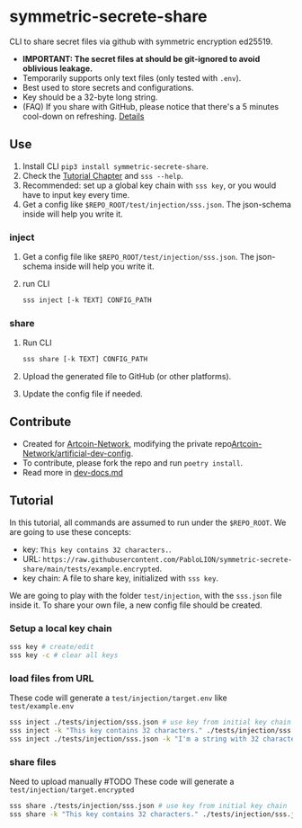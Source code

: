 # symmetric-secrete-share

CLI to share secret files via github with symmetric encryption ed25519.

- **IMPORTANT: The secret files at should be git-ignored to avoid oblivious leakage.**
- Temporarily supports only text files (only tested with `.env`).
- Best used to store secrets and configurations.
- Key should be a 32-byte long string.
- (FAQ) If you share with GitHub, please notice that there's a 5 minutes cool-down on refreshing. [Details](https://stackoverflow.com/questions/46551413/github-not-update-raw-after-commit)

## Use

1. Install CLI `pip3 install symmetric-secrete-share`.
2. Check the [Tutorial Chapter](#Tutorial) and `sss --help`.
3. Recommended: set up a global key chain with `sss key`, or you would have to input key every time.
4. Get a config like `$REPO_ROOT/test/injection/sss.json`. The json-schema inside will help you write it.

### inject

1. Get a config file like `$REPO_ROOT/test/injection/sss.json`. The json-schema inside will help you write it.
2. run CLI

   ```bash
   sss inject [-k TEXT] CONFIG_PATH
   ```

### share

1. Run CLI

   ```bash
   sss share [-k TEXT] CONFIG_PATH
   ```

2. Upload the generated file to GitHub (or other platforms).
3. Update the config file if needed.

## Contribute

- Created for [Artcoin-Network](https://github.com/Artcoin-Network/), modifying the private repo[Artcoin-Network/artificial-dev-config](https://github.com/Artcoin-Network/artificial-dev-config).
- To contribute, please fork the repo and run `poetry install`.
- Read more in [dev-docs.md](./docs/dev-docs.md)

## Tutorial

In this tutorial, all commands are assumed to run under the `$REPO_ROOT`. We are going to use these concepts:

- key: `This key contains 32 characters.`.
- URL: `https://raw.githubusercontent.com/PabloLION/symmetric-secrete-share/main/tests/example.encrypted`.
- key chain: A file to share key, initialized with `sss key`.

We are going to play with the folder `test/injection`, with the `sss.json` file inside it. To share your own file, a new config file should be created.

### Setup a local key chain

```bash
sss key # create/edit
sss key -c # clear all keys
```

### load files from URL

These code will generate a `test/injection/target.env` like `test/example.env`

```bash
sss inject ./tests/injection/sss.json # use key from initial key chain
sss inject -k "This key contains 32 characters." ./tests/injection/sss.json
sss inject ./tests/injection/sss.json -k "I'm a string with 32 characters." # fail
```

### share files

Need to upload manually #TODO
These code will generate a `test/injection/target.encrypted`

```bash
sss share ./tests/injection/sss.json # use key from initial key chain
sss share -k "This key contains 32 characters." ./tests/injection/sss.json
```

